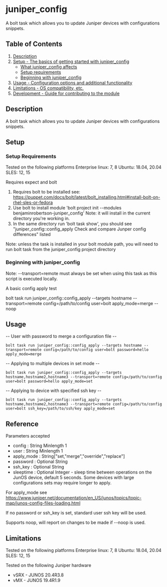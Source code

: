 # juniper_config

A bolt task which allows you to update Juniper devices with configurations snippets.

## Table of Contents

1. [Description](#description)
1. [Setup - The basics of getting started with juniper_config](#setup)
    * [What juniper_config affects](#what-juniper_config-affects)
    * [Setup requirements](#setup-requirements)
    * [Beginning with juniper_config](#beginning-with-juniper_config)
1. [Usage - Configuration options and additional functionality](#usage)
1. [Limitations - OS compatibility, etc.](#limitations)
1. [Development - Guide for contributing to the module](#development)

## Description

A bolt task which allows you to update Juniper devices with configurations snippets.

## Setup

### Setup Requirements

Tested on the following platforms
Enterprise linux: 7, 8
Ubuntu: 18.04, 20.04
SLES: 12, 15

Requires expect and bolt

1. Requires bolt to be installed see: https://puppet.com/docs/bolt/latest/bolt_installing.html#install-bolt-on-rhel-sles-or-fedora
2. Use bolt to install module 'bolt project init --modules benjaminrobertson-juniper_config' Note: it will install in the current directory you're working in.
3. In the same directory run 'bolt task show', you should see "juniper_config::config_apply   Check and compare Junper config differences" listed

Note: unless the task is installed in your bolt module path, you will need to run bolt task from the juniper_config project directory

### Beginning with juniper_config

Note: --transport=remote must always be set when using this task as this script is executed locally.

A basic config apply test

bolt task run juniper_config::config_apply --targets hostname --transport=remote config=/path/to/config user=bolt apply_mode=merge --noop

## Usage

-- User with password to merge a configuration file --
```
bolt task run juniper_config::config_apply --targets hostname --transport=remote config=/path/to/config user=bolt password=hello apply_mode=merge
```
-- Applying to multiple devices in set mode --
```
bolt task run juniper_config::config_apply --targets hostname,hostname2,hostname3 --transport=remote config=/path/to/config user=bolt password=hello apply_mode=set
```
-- Applying to device with specified ssh key --
```
bolt task run juniper_config::config_apply --targets hostname,hostname2,hostname3 --transport=remote config=/path/to/config user=bolt ssh_key=/path/to/ssh/key apply_mode=set
```
## Reference

Parameters accepted

- config     : String Minlength 1
- user       : String Minlength 1
- apply_mode : String["set,"merge","override","replace"]
- password   : Optional String
- ssh_key    : Optional String
- sleeptime  : Optional Integer - sleep time between operations on the JunOS device, default 5 seconds. Some devices with large configurations sets may require longer to apply.

For apply_mode see https://www.juniper.net/documentation/en_US/junos/topics/topic-map/junos-config-files-loading.html

If no password or ssh_key is set, standard user ssh key will be used.

Supports noop, will report on changes to be made if --noop is used. 

## Limitations

Tested on the following platforms
Enterprise linux: 7, 8
Ubuntu: 18.04, 20.04
SLES: 12, 15

Tested on the following Juniper hardware
- vSRX - JUNOS 20.4R3.8
- vMX - JUNOS 19.4R1.9 

